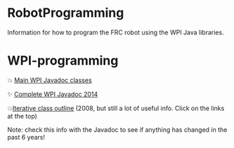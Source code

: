 RobotProgramming
================

Information for how to program the FRC robot using the WPI Java libraries.


WPI-programming
===============

:boom: [Main WPI Javadoc classes](http://robotics.francisparker.org/javadoc/edu/wpi/first/wpilibj/package-summary.html)

:sparkles: [Complete WPI Javadoc 2014](http://robotics.francisparker.org/javadoc/overview-summary.html)

:boom:[Iterative class outline](http://users.wpi.edu/~bamiller/WPIRoboticsLibrary/dd/d91/class_iterative_robot.html)  (2008, but still a lot of useful info. Click on the links at the top)

Note: check this info with the Javadoc to see if anything has changed in the past 6 years!



